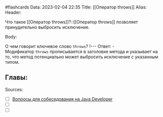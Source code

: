 #flashcards
Data: 2023-02-04 22:35
Title: [[Оператор throws]]
Alias:
Header:

Что такое [[Оператор throws]]?::[[Оператор throws]] позволяет принудительно выбросить исключение.
<!--SR:!2023-03-14,3,330-->



Body:


О чем говорит ключевое слово `throws`?
!---
Ответ:
	- Модификатор `throws` прописывается в заголовке метода и указывает на то, что метод потенциально может выбросить исключение с указанным типом.
<!--SR:!2023-03-14,3,290-->




Главы:
-


Sources:
- [ ] [Вопросы для собеседования на Java Developer](https://github.com/enhorse/java-interview/blob/master/README.md#%D0%9E%D0%9E%D0%9F)
- [ ] []()
- [ ] []()
